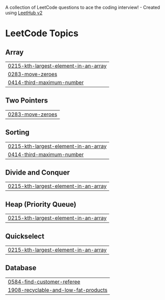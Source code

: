 A collection of LeetCode questions to ace the coding interview! - Created using [LeetHub v2](https://github.com/arunbhardwaj/LeetHub-2.0)
<!---LeetCode Topics Start-->
# LeetCode Topics
## Array
|  |
| ------- |
| [0215-kth-largest-element-in-an-array](https://github.com/deepika0211/Leetcode/tree/master/0215-kth-largest-element-in-an-array) |
| [0283-move-zeroes](https://github.com/deepika0211/Leetcode/tree/master/0283-move-zeroes) |
| [0414-third-maximum-number](https://github.com/deepika0211/Leetcode/tree/master/0414-third-maximum-number) |
## Two Pointers
|  |
| ------- |
| [0283-move-zeroes](https://github.com/deepika0211/Leetcode/tree/master/0283-move-zeroes) |
## Sorting
|  |
| ------- |
| [0215-kth-largest-element-in-an-array](https://github.com/deepika0211/Leetcode/tree/master/0215-kth-largest-element-in-an-array) |
| [0414-third-maximum-number](https://github.com/deepika0211/Leetcode/tree/master/0414-third-maximum-number) |
## Divide and Conquer
|  |
| ------- |
| [0215-kth-largest-element-in-an-array](https://github.com/deepika0211/Leetcode/tree/master/0215-kth-largest-element-in-an-array) |
## Heap (Priority Queue)
|  |
| ------- |
| [0215-kth-largest-element-in-an-array](https://github.com/deepika0211/Leetcode/tree/master/0215-kth-largest-element-in-an-array) |
## Quickselect
|  |
| ------- |
| [0215-kth-largest-element-in-an-array](https://github.com/deepika0211/Leetcode/tree/master/0215-kth-largest-element-in-an-array) |
## Database
|  |
| ------- |
| [0584-find-customer-referee](https://github.com/deepika0211/Leetcode/tree/master/0584-find-customer-referee) |
| [1908-recyclable-and-low-fat-products](https://github.com/deepika0211/Leetcode/tree/master/1908-recyclable-and-low-fat-products) |
<!---LeetCode Topics End-->